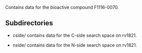Contains data for the bioactive compound F1116-0070.

## Subdirectories

- cside/ contains data for the C-side search space on rv1821.

- nside/ contains data for the N-side search space on rv1821.

